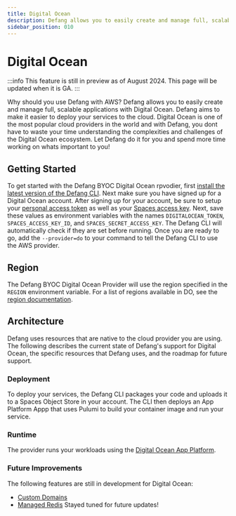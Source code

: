 ```yaml
---
title: Digital Ocean
description: Defang allows you to easily create and manage full, scalable applications with Digital Ocean.
sidebar_position: 010
---
```


# Digital Ocean

:::info
This feature is still in preview as of August 2024. This page will be updated when it is GA.
:::

Why should you use Defang with AWS? Defang allows you to easily create and manage full, scalable applications with Digital Ocean. Defang aims to make it easier to deploy your services to the cloud. Digital Ocean is one of the most popular cloud providers in the world and with Defang, you dont have to waste your time understanding the complexities and challenges of the Digital Ocean ecosystem. Let Defang do it for you and spend more time working on whats important to you!

## Getting Started
To get started with the Defang BYOC Digital Ocean rpvodier, first [install the latest version of the Defang CLI](../getting-started#authenticate-with-defang). Next make sure you have signed up for a Digital Ocean account. After signing up for your account, be sure to setup your [personal access token](https://docs.digitalocean.com/reference/api/create-personal-access-token/) as well as your [Spaces access key](https://docs.digitalocean.com/products/spaces/how-to/manage-access/).  Next, save these values as environment variables with the names `DIGITALOCEAN_TOKEN`, `SPACES_ACCESS_KEY_ID`, and `SPACES_SECRET_ACCESS_KEY`. The Defang CLI will automatically check if they are set before running. Once you are ready to go, add the `--provider=do` to your command to tell the Defang CLI to use the AWS provider.

## Region

The Defang BYOC Digital Ocean Provider will use the region specified in the `REGION` environment variable. For a list of regions available in DO, see the [region documentation](https://docs.digitalocean.com/platform/regional-availability/#app-platform-availability). 

## Architecture

Defang uses resources that are native to the cloud provider you are using. The following describes the current state of Defang's support for Digital Ocean, the specific resources that Defang uses, and the roadmap for future support.

### Deployment

To deploy your services, the Defang CLI packages your code and uploads it to a Spaces Object Store in your account. The CLI then deploys an App Platform Appp that uses Pulumi to build your container image and run your service.

### Runtime

The provider runs your workloads using the [Digital Ocean App Platform](https://docs.digitalocean.com/products/app-platform/). 

### Future Improvements

The following features are still in development for Digital Ocean:
- [Custom Domains](../concepts/domains.mdx)
- [Managed Redis](../concepts/managed-storage.md#managed-redis)
Stayed tuned for future updates!
